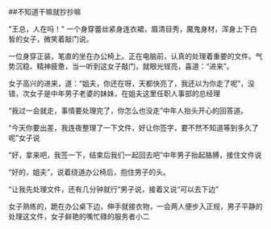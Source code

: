 ##不知道干嘛就抄抄嘛

"王总，人在吗！" 一个身穿蕾丝紧身连衣裙，眉清目秀，魔鬼身材，浑身上下白皙的女子，微笑着敲门说。

一位身穿正装，笔直的坐在办公椅上。正在电脑前，认真的处理着重要的文件。气势沉稳、精神疲惫，当一听到这女子敲门，就眼光锃亮，喜道：“进来”。

女子高兴的进来，道：“姐夫，你还在呀，天都快亮了，我还以为你走了呢”，没错，次女子是中年男子老婆的妹妹，在姐夫这里任职人事部的总经理

“我过一会就走，事情要处理完了，你怎么也没走”中年人抬头开心的回答道。

“今天你要出差，我连夜整理了一下文件，好让你签字，要不然不知道等到多久了呢”女子说

“好，拿来吧，我签一下，结束后我们一起回去吧”中年男子抬起胳膊，接住文件说

“好的，姐夫”，说着绕道办公椅后，抱住男子的头。

“让我先处理文件，还有几分钟就行”男子说，接着又说“可以去下边”

女子熟练的，跪在办公桌下边，伸手就接衣物，一会两人便步入正规，男子平静的处理这文件，女子鲜艳的嘴忙碌的服务者小二


